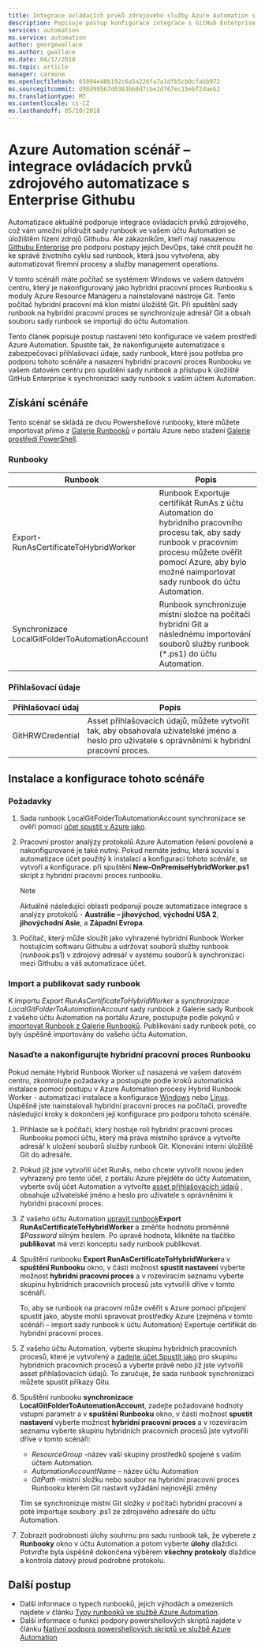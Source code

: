 ```yaml
---
title: Integrace ovládacích prvků zdrojového služby Azure Automation s Enterprise Githubu
description: Popisuje postup konfigurace integrace s GitHub Enterprise pro zdrojového kódu runbooků služeb automatizace podrobnosti.
services: automation
ms.service: automation
author: georgewallace
ms.author: gwallace
ms.date: 04/17/2018
ms.topic: article
manager: carmonm
ms.openlocfilehash: 65894e40b192c6a5a226fa7a1dfb5cb0cfabb972
ms.sourcegitcommit: d98d99567d0383bb8d7cbe2d767ec15ebf2daeb2
ms.translationtype: MT
ms.contentlocale: cs-CZ
ms.lasthandoff: 05/10/2018
---
```

# <a name="azure-automation-scenario---automation-source-control-integration-with-github-enterprise"></a>Azure Automation scénář – integrace ovládacích prvků zdrojového automatizace s Enterprise Githubu

Automatizace aktuálně podporuje integrace ovládacích prvků zdrojového, což vám umožní přidružit sady runbook ve vašem účtu Automation se úložištěm řízení zdrojů Githubu. Ale zákazníkům, kteří mají nasazenou [Githubu Enterprise](https://enterprise.github.com/home) pro podporu postupy jejich DevOps, také chtít použít ho ke správě životního cyklu sad runbook, která jsou vytvořena, aby automatizovat firemní procesy a služby management operations.

V tomto scénáři máte počítač se systémem Windows ve vašem datovém centru, který je nakonfigurovaný jako hybridní pracovní proces Runbooku s moduly Azure Resource Manageru a nainstalované nástroje Git. Tento počítač hybridní pracovní má klon místní úložiště Git. Při spuštění sady runbook na hybridní pracovní proces se synchronizuje adresář Git a obsah souboru sady runbook se importují do účtu Automation.

Tento článek popisuje postup nastavení této konfigurace ve vašem prostředí Azure Automation. Spustíte tak, že nakonfigurujete automatizace s zabezpečovací přihlašovací údaje, sady runbook, které jsou potřeba pro podporu tohoto scénáře a nasazení hybridní pracovní proces Runbooku ve vašem datovém centru pro spuštění sady runbook a přístupu k úložiště GitHub Enterprise k synchronizaci sady runbook s vaším účtem Automation.

## <a name="getting-the-scenario"></a>Získání scénáře

Tento scénář se skládá ze dvou Powershellové runbooky, které můžete importovat přímo z [Galerie Runbooků](automation-runbook-gallery.md) v portálu Azure nebo stažení [Galerie prostředí PowerShell](https://www.powershellgallery.com).

### <a name="runbooks"></a>Runbooky

Runbook | Popis|
--------|------------|
Export-RunAsCertificateToHybridWorker | Runbook Exportuje certifikát RunAs z účtu Automation do hybridního pracovního procesu tak, aby sady runbook v pracovním procesu můžete ověřit pomocí Azure, aby bylo možné naimportovat sady runbook do účtu Automation.|
Synchronizace LocalGitFolderToAutomationAccount | Runbook synchronizuje místní složce na počítači hybridní Git a následnému importování souborů služby runbook (*.ps1) do účtu Automation.|

### <a name="credentials"></a>Přihlašovací údaje

Přihlašovací údaj | Popis|
-----------|------------|
GitHRWCredential | Asset přihlašovacích údajů, můžete vytvořit tak, aby obsahovala uživatelské jméno a heslo pro uživatele s oprávněními k hybridní pracovní proces.|

## <a name="installing-and-configuring-this-scenario"></a>Instalace a konfigurace tohoto scénáře

### <a name="prerequisites"></a>Požadavky

1. Sada runbook LocalGitFolderToAutomationAccount synchronizace se ověří pomocí [účet spustit v Azure jako](automation-sec-configure-azure-runas-account.md).

2. Pracovní prostor analýzy protokolů Azure Automation řešení povolené a nakonfigurované je také nutný. Pokud nemáte jednu, která souvisí s automatizace účet použitý k instalaci a konfiguraci tohoto scénáře, se vytvoří a konfigurace. při spuštění **New-OnPremiseHybridWorker.ps1** skript z hybridní pracovní proces runbooku.

    > [!NOTE]
    > Aktuálně následující oblasti podporují pouze automatizace integrace s analýzy protokolů - **Austrálie – jihovýchod**, **východní USA 2**, **jihovýchodní Asie**, a  **Západní Evropa**.

3. Počítač, který může sloužit jako vyhrazené hybridní Runbook Worker hostujícím softwaru Githubu a udržovat souborů služby runbook (*runbook*.ps1) v zdrojový adresář v systému souborů k synchronizaci mezi Githubu a váš automatizace účet.

### <a name="import-and-publish-the-runbooks"></a>Import a publikovat sady runbook

K importu *Export RunAsCertificateToHybridWorker* a *synchronizace LocalGitFolderToAutomationAccount* sady runbook z Galerie sady Runbook z vašeho účtu Automation na portálu Azure, postupujte podle pokynů v [importovat Runbook z Galerie Runbooků](automation-runbook-gallery.md#to-import-a-runbook-from-the-runbook-gallery-with-the-azure-portal). Publikování sady runbook poté, co byly úspěšně importovány do vašeho účtu Automation.

### <a name="deploy-and-configure-hybrid-runbook-worker"></a>Nasaďte a nakonfigurujte hybridní pracovní proces Runbooku

Pokud nemáte Hybrid Runbook Worker už nasazená ve vašem datovém centru, zkontrolujte požadavky a postupujte podle kroků automatická instalace pomocí postupu v Azure Automation procesy Hybrid Runbook Worker - automatizaci instalace a konfigurace [Windows](automation-windows-hrw-install.md#automated-deployment) nebo [Linux](automation-linux-hrw-install.md#installing-linux-hybrid-runbook-worker). Úspěšně jste nainstalovali hybridní pracovní proces na počítači, proveďte následující kroky k dokončení její konfigurace pro podporu tohoto scénáře.

1. Přihlaste se k počítači, který hostuje roli hybridní pracovní proces Runbooku pomocí účtu, který má práva místního správce a vytvořte adresář k uložení souborů služby runbook Git. Klonování interní úložiště Git do adresáře.
1. Pokud již jste vytvořili účet RunAs, nebo chcete vytvořit novou jeden vyhrazený pro tento účel, z portálu Azure přejděte do účty Automation, vyberte svůj účet Automation a vytvořte [asset přihlašovacích údajů](automation-credentials.md) , obsahuje uživatelské jméno a heslo pro uživatele s oprávněními k hybridní pracovní proces.
1. Z vašeho účtu Automation [upravit runbook](automation-edit-textual-runbook.md)**Export RunAsCertificateToHybridWorker** a změňte hodnotu proměnné *$Password* silným heslem.  Po úpravě hodnota, klikněte na tlačítko **publikovat** má verzi konceptu sady runbook publikovat.
1. Spuštění runbooku **Export RunAsCertificateToHybridWorker**a v **spuštění Runbooku** okno, v části možnost **spustit nastavení** vyberte možnost **hybridní pracovní proces** a v rozevíracím seznamu vyberte skupinu hybridních pracovních procesů jste vytvořili dříve v tomto scénáři.

    To, aby se runbook na pracovní může ověřit s Azure pomocí připojení spustit jako, abyste mohli spravovat prostředky Azure (zejména v tomto scénáři – import sady runbook k účtu Automation) Exportuje certifikát do hybridní pracovní proces.

1. Z vašeho účtu Automation, vyberte skupinu hybridních pracovních procesů, které je vytvořený a [zadejte účet Spustit jako](automation-hrw-run-runbooks.md#runas-account) pro skupinu hybridních pracovních procesů a vyberte právě nebo již jste vytvořili asset přihlašovacích údajů. To zaručuje, že sada runbook synchronizaci můžete spustit příkazy Gitu. 
1. Spuštění runbooku **synchronizace LocalGitFolderToAutomationAccount**, zadejte požadované hodnoty vstupní parametr a v **spuštění Runbooku** okno, v části možnost **spustit nastavení** vyberte možnost **hybridní pracovní proces** a v rozevíracím seznamu vyberte skupinu hybridních pracovních procesů jste vytvořili dříve v tomto scénáři:

   * *ResourceGroup* -název vaší skupiny prostředků spojené s vaším účtem Automation.
   * *AutomationAccountName* – název účtu Automation
   * *GitPath* -místní složku nebo soubor na hybridní pracovní proces Runbooku kterém Git nastavit vyžádání nejnovější změny

    Tím se synchronizuje místní Git složky v počítači hybridní pracovní a poté importuje soubory .ps1 ze zdrojového adresáře do účtu Automation.

1. Zobrazit podrobnosti úlohy souhrnu pro sadu runbook tak, že vyberete z **Runbooky** okno v účtu Automation a potom vyberte **úlohy** dlaždici. Potvrďte byla úspěšně dokončena výběrem **všechny protokoly** dlaždice a kontrola datový proud podrobné protokolu.

## <a name="next-steps"></a>Další postup

* Další informace o typech runbooků, jejich výhodách a omezeních najdete v článku [Typy runbooků ve službě Azure Automation](automation-runbook-types.md).
* Další informace o funkci podpory powershellových skriptů najdete v článku [Nativní podpora powershellových skriptů ve službě Azure Automation](https://azure.microsoft.com/blog/announcing-powershell-script-support-azure-automation-2/)
